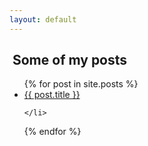 ```yaml
---
layout: default
---
```



<h2> Some of my posts </h2>

<ul>
  {% for post in site.posts %}
    <li>
      <a href="{{ post.url }}">{{ post.title }}</a>
      
    </li>
  {% endfor %}
</ul>
